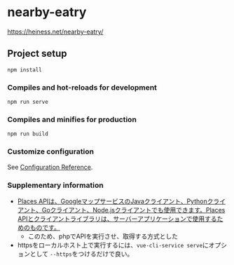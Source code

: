 # nearby-eatry
https://heiness.net/nearby-eatry/

## Project setup
```
npm install
```

### Compiles and hot-reloads for development
```
npm run serve
```

### Compiles and minifies for production
```
npm run build
```

### Customize configuration
See [Configuration Reference](https://cli.vuejs.org/config/).

### Supplementary information
- [Places APIは、GoogleマップサービスのJavaクライアント、Pythonクライアント、Goクライアント、Node.jsクライアントでも使用できます。Places APIとクライアントライブラリは、サーバーアプリケーションで使用するためのものです。](https://developers.google.com/places/web-service/intro)
  - このため、phpでAPIを実行させ、取得する方式とした
- httpsをローカルホスト上で実行するには、`vue-cli-service serve`にオプションとして `--https`をつけるだけで良い。
